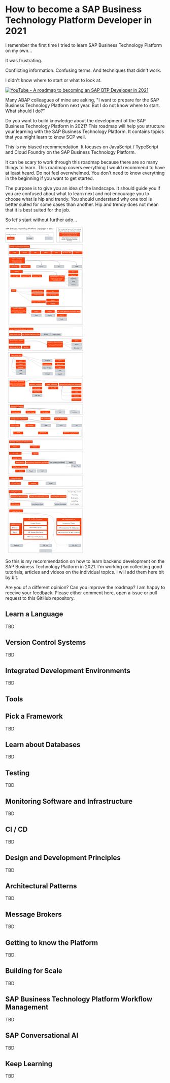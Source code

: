 # How to become a SAP Business Technology Platform Developer in 2021
I remember the first time I tried to learn SAP Business Technology Platform on my own...

It was frustrating.

Conflicting information. Confusing terms. And techniques that didn't work.

I didn't know where to start or what to look at.

[![YouTube - A roadmap to becoming an SAP BTP Developer in 2021](https://img.youtube.com/vi/yNRV7aeu2TE/maxresdefault.jpg)](https://www.youtube.com/watch?v=yNRV7aeu2TE)

Many ABAP colleagues of mine are asking, "I want to prepare for the SAP Business Technology Platform next year. But I do not know where to start. What should I do?"

Do you want to build knowledge about the development of the SAP Business Technology Platform in 2021? This roadmap will help you structure your learning with the SAP Business Technology Platform. It contains topics that you might learn to know SCP well.

This is my biased recommendation. It focuses on JavaScript / TypeScript and Cloud Foundry on the SAP Business Technology Platform.

It can be scary to work through this roadmap because there are so many things to learn. This roadmap covers everything I would recommend to have at least heard. Do not feel overwhelmed. You don't need to know everything in the beginning if you want to get started.

The purpose is to give you an idea of the landscape. It should guide you if you are confused about what to learn next and not encourage you to choose what is hip and trendy. You should understand why one tool is better suited for some cases than another. Hip and trendy does not mean that it is best suited for the job.

So let's start without further ado...

![SAP Business Technology Platform Backend Developer Roadmap](SAPBusinessTechnologyPlatformDeveloperRoadmap2021.png)

So this is my recommendation on how to learn backend development on the SAP Business Technology Platform in 2021. I'm working on collecting good tutorials, articles and videos on the individual topics. I will add them here bit by bit.

Are you of a different opinion? Can you improve the roadmap? I am happy to receive your feedback. Please either comment here, open a issue or pull request to this GitHub repository.

## Learn a Language

TBD

## Version Control Systems

TBD

## Integrated Development Environments

TBD

## Tools

## Pick a Framework

TBD

## Learn about Databases

TBD

## Testing

TBD

## Monitoring Software and Infrastructure

TBD

## CI / CD

TBD

## Design and Development Principles

TBD

## Architectural Patterns

TBD

## Message Brokers

TBD

## Getting to know the Platform

TBD

## Building for Scale

TBD

## SAP Business Technology Platform Workflow Management

TBD

## SAP Conversational AI

TBD

## Keep Learning

TBD
